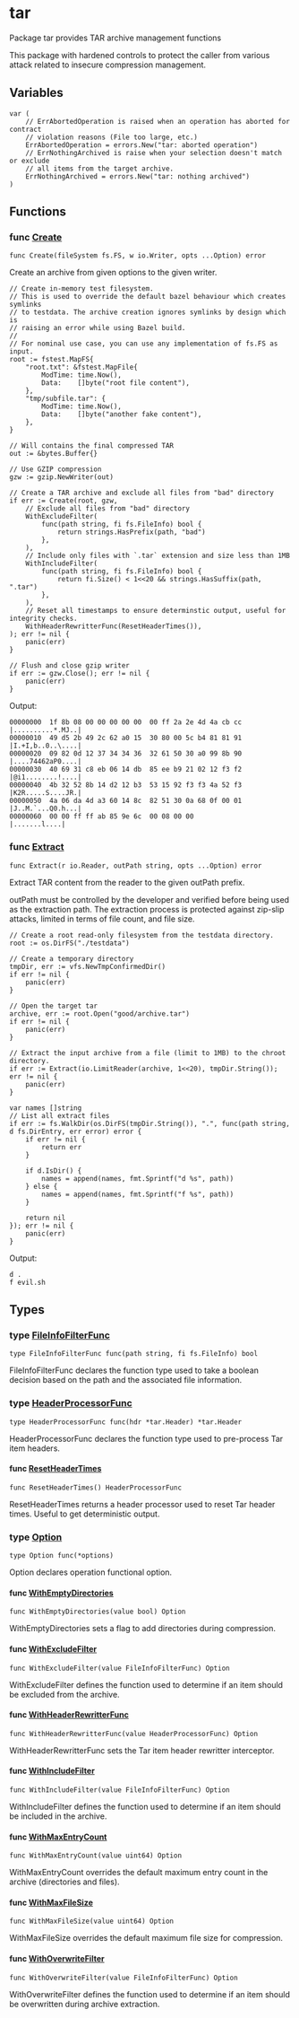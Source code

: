 # tar

Package tar provides TAR archive management functions

This package with hardened controls to protect the caller from various attack
related to insecure compression management.

## Variables

```golang
var (
    // ErrAbortedOperation is raised when an operation has aborted for contract
    // violation reasons (File too large, etc.)
    ErrAbortedOperation = errors.New("tar: aborted operation")
    // ErrNothingArchived is raise when your selection doesn't match or exclude
    // all items from the target archive.
    ErrNothingArchived = errors.New("tar: nothing archived")
)
```

## Functions

### func [Create](create.go#L21)

`func Create(fileSystem fs.FS, w io.Writer, opts ...Option) error`

Create an archive from given options to the given writer.

```golang
// Create in-memory test filesystem.
// This is used to override the default bazel behaviour which creates symlinks
// to testdata. The archive creation ignores symlinks by design which is
// raising an error while using Bazel build.
//
// For nominal use case, you can use any implementation of fs.FS as input.
root := fstest.MapFS{
    "root.txt": &fstest.MapFile{
        ModTime: time.Now(),
        Data:    []byte("root file content"),
    },
    "tmp/subfile.tar": {
        ModTime: time.Now(),
        Data:    []byte("another fake content"),
    },
}

// Will contains the final compressed TAR
out := &bytes.Buffer{}

// Use GZIP compression
gzw := gzip.NewWriter(out)

// Create a TAR archive and exclude all files from "bad" directory
if err := Create(root, gzw,
    // Exclude all files from "bad" directory
    WithExcludeFilter(
        func(path string, fi fs.FileInfo) bool {
            return strings.HasPrefix(path, "bad")
        },
    ),
    // Include only files with `.tar` extension and size less than 1MB
    WithIncludeFilter(
        func(path string, fi fs.FileInfo) bool {
            return fi.Size() < 1<<20 && strings.HasSuffix(path, ".tar")
        },
    ),
    // Reset all timestamps to ensure determinstic output, useful for integrity checks.
    WithHeaderRewritterFunc(ResetHeaderTimes()),
); err != nil {
    panic(err)
}

// Flush and close gzip writer
if err := gzw.Close(); err != nil {
    panic(err)
}
```

 Output:

```
00000000  1f 8b 08 00 00 00 00 00  00 ff 2a 2e 4d 4a cb cc  |..........*.MJ..|
00000010  49 d5 2b 49 2c 62 a0 15  30 80 00 5c b4 81 81 91  |I.+I,b..0..\....|
00000020  09 82 0d 12 37 34 34 36  32 61 50 30 a0 99 8b 90  |....74462aP0....|
00000030  40 69 31 c8 eb 06 14 db  85 ee b9 21 02 12 f3 f2  |@i1........!....|
00000040  4b 32 52 8b 14 d2 12 b3  53 15 92 f3 f3 4a 52 f3  |K2R.....S....JR.|
00000050  4a 06 da 4d a3 60 14 8c  82 51 30 0a 68 0f 00 01  |J..M.`...Q0.h...|
00000060  00 00 ff ff ab 85 9e 6c  00 08 00 00              |.......l....|
```

### func [Extract](extract.go#L28)

`func Extract(r io.Reader, outPath string, opts ...Option) error`

Extract TAR content from the reader to the given outPath prefix.

outPath must be controlled by the developer and verified before being used as
the extraction path.
The extraction process is protected against zip-slip attacks, limited in terms
of file count, and file size.

```golang
// Create a root read-only filesystem from the testdata directory.
root := os.DirFS("./testdata")

// Create a temporary directory
tmpDir, err := vfs.NewTmpConfirmedDir()
if err != nil {
    panic(err)
}

// Open the target tar
archive, err := root.Open("good/archive.tar")
if err != nil {
    panic(err)
}

// Extract the input archive from a file (limit to 1MB) to the chroot directory.
if err := Extract(io.LimitReader(archive, 1<<20), tmpDir.String()); err != nil {
    panic(err)
}

var names []string
// List all extract files
if err := fs.WalkDir(os.DirFS(tmpDir.String()), ".", func(path string, d fs.DirEntry, err error) error {
    if err != nil {
        return err
    }

    if d.IsDir() {
        names = append(names, fmt.Sprintf("d %s", path))
    } else {
        names = append(names, fmt.Sprintf("f %s", path))
    }

    return nil
}); err != nil {
    panic(err)
}
```

 Output:

```
d .
f evil.sh
```

## Types

### type [FileInfoFilterFunc](options.go#L28)

`type FileInfoFilterFunc func(path string, fi fs.FileInfo) bool`

FileInfoFilterFunc declares the function type used to take a boolean decision
based on the path and the associated file information.

### type [HeaderProcessorFunc](options.go#L31)

`type HeaderProcessorFunc func(hdr *tar.Header) *tar.Header`

HeaderProcessorFunc declares the function type used to pre-process Tar item headers.

#### func [ResetHeaderTimes](options.go#L89)

`func ResetHeaderTimes() HeaderProcessorFunc`

ResetHeaderTimes returns a header processor used to reset Tar header times.
Useful to get deterministic output.

### type [Option](options.go#L24)

`type Option func(*options)`

Option declares operation functional option.

#### func [WithEmptyDirectories](options.go#L72)

`func WithEmptyDirectories(value bool) Option`

WithEmptyDirectories sets a flag to add directories during compression.

#### func [WithExcludeFilter](options.go#L57)

`func WithExcludeFilter(value FileInfoFilterFunc) Option`

WithExcludeFilter defines the function used to determine if an item should
be excluded from the archive.

#### func [WithHeaderRewritterFunc](options.go#L79)

`func WithHeaderRewritterFunc(value HeaderProcessorFunc) Option`

WithHeaderRewritterFunc sets the Tar item header rewritter interceptor.

#### func [WithIncludeFilter](options.go#L49)

`func WithIncludeFilter(value FileInfoFilterFunc) Option`

WithIncludeFilter defines the function used to determine if an item should
be included in the archive.

#### func [WithMaxEntryCount](options.go#L34)

`func WithMaxEntryCount(value uint64) Option`

WithMaxEntryCount overrides the default maximum entry count in the archive (directories and files).

#### func [WithMaxFileSize](options.go#L41)

`func WithMaxFileSize(value uint64) Option`

WithMaxFileSize overrides the default maximum file size for compression.

#### func [WithOverwriteFilter](options.go#L65)

`func WithOverwriteFilter(value FileInfoFilterFunc) Option`

WithOverwriteFilter defines the function used to determine if an item should
be overwritten during archive extraction.

